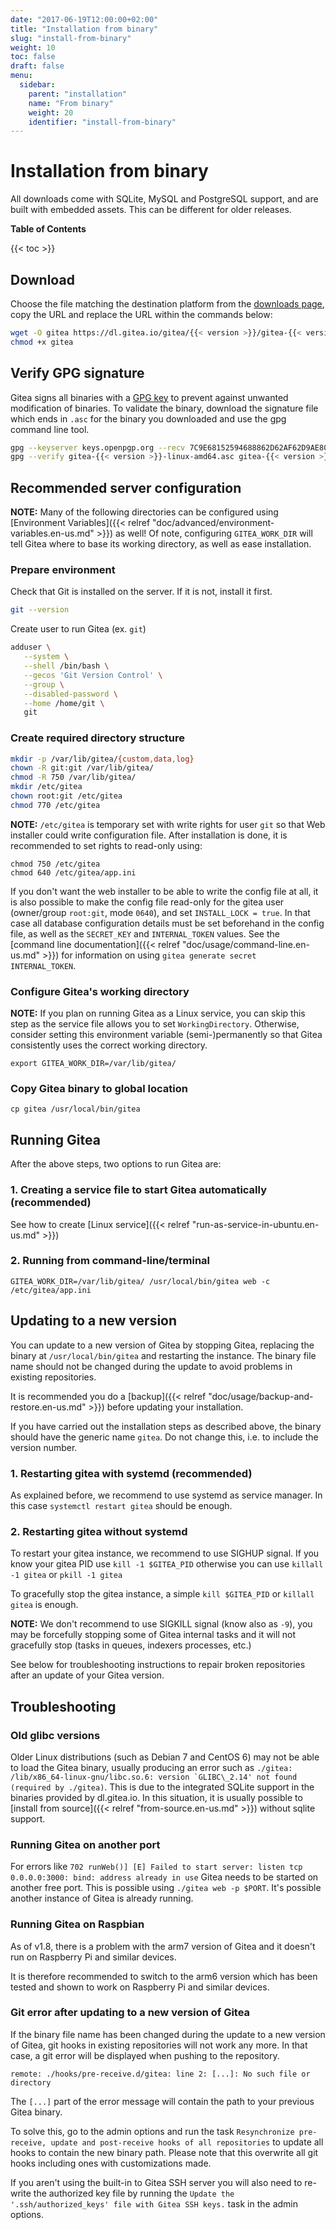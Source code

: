 ```yaml
---
date: "2017-06-19T12:00:00+02:00"
title: "Installation from binary"
slug: "install-from-binary"
weight: 10
toc: false
draft: false
menu:
  sidebar:
    parent: "installation"
    name: "From binary"
    weight: 20
    identifier: "install-from-binary"
---
```


# Installation from binary

All downloads come with SQLite, MySQL and PostgreSQL support, and are built with
embedded assets. This can be different for older releases.

**Table of Contents**

{{< toc >}}

## Download

Choose the file matching the destination platform from the [downloads page](https://dl.gitea.io/gitea/), copy the URL and replace the URL within the commands below:

```sh
wget -O gitea https://dl.gitea.io/gitea/{{< version >}}/gitea-{{< version >}}-linux-amd64
chmod +x gitea
```

## Verify GPG signature
Gitea signs all binaries with a [GPG key](https://keys.openpgp.org/search?q=teabot%40gitea.io) to prevent against unwanted modification of binaries. To validate the binary, download the signature file which ends in `.asc` for the binary you downloaded and use the gpg command line tool.

```sh
gpg --keyserver keys.openpgp.org --recv 7C9E68152594688862D62AF62D9AE806EC1592E2
gpg --verify gitea-{{< version >}}-linux-amd64.asc gitea-{{< version >}}-linux-amd64
```

## Recommended server configuration

**NOTE:** Many of the following directories can be configured using [Environment Variables]({{< relref "doc/advanced/environment-variables.en-us.md" >}}) as well!
Of note, configuring `GITEA_WORK_DIR` will tell Gitea where to base its working directory, as well as ease installation.

### Prepare environment

Check that Git is installed on the server. If it is not, install it first.
```sh
git --version
```

Create user to run Gitea (ex. `git`)
```sh
adduser \
   --system \
   --shell /bin/bash \
   --gecos 'Git Version Control' \
   --group \
   --disabled-password \
   --home /home/git \
   git
```

### Create required directory structure

```sh
mkdir -p /var/lib/gitea/{custom,data,log}
chown -R git:git /var/lib/gitea/
chmod -R 750 /var/lib/gitea/
mkdir /etc/gitea
chown root:git /etc/gitea
chmod 770 /etc/gitea
```

**NOTE:** `/etc/gitea` is temporary set with write rights for user `git` so that Web installer could write configuration file. After installation is done, it is recommended to set rights to read-only using:
```
chmod 750 /etc/gitea
chmod 640 /etc/gitea/app.ini
```
If you don't want the web installer to be able to write the config file at all, it is also possible to make the config file read-only for the gitea user (owner/group `root:git`, mode `0640`), and set `INSTALL_LOCK = true`. In that case all database configuration details must be set beforehand in the config file, as well as the `SECRET_KEY` and `INTERNAL_TOKEN` values. See the [command line documentation]({{< relref "doc/usage/command-line.en-us.md" >}}) for information on using `gitea generate secret INTERNAL_TOKEN`.

### Configure Gitea's working directory

**NOTE:** If you plan on running Gitea as a Linux service, you can skip this step as the service file allows you to set `WorkingDirectory`. Otherwise, consider setting this environment variable (semi-)permanently so that Gitea consistently uses the correct working directory.
```
export GITEA_WORK_DIR=/var/lib/gitea/
```

### Copy Gitea binary to global location

```
cp gitea /usr/local/bin/gitea
```

## Running Gitea

After the above steps, two options to run Gitea are:

### 1. Creating a service file to start Gitea automatically (recommended)

See how to create [Linux service]({{< relref "run-as-service-in-ubuntu.en-us.md" >}})

### 2. Running from command-line/terminal

```
GITEA_WORK_DIR=/var/lib/gitea/ /usr/local/bin/gitea web -c /etc/gitea/app.ini
```

## Updating to a new version

You can update to a new version of Gitea by stopping Gitea, replacing the binary at `/usr/local/bin/gitea` and restarting the instance.
The binary file name should not be changed during the update to avoid problems
in existing repositories.

It is recommended you do a [backup]({{< relref "doc/usage/backup-and-restore.en-us.md" >}}) before updating your installation.

If you have carried out the installation steps as described above, the binary should
have the generic name `gitea`. Do not change this, i.e. to include the version number.

### 1. Restarting gitea with systemd (recommended)

As explained before, we recommend to use systemd as service manager. In this case ```systemctl restart gitea``` should be enough.

### 2. Restarting gitea without systemd

To restart your gitea instance, we recommend to use SIGHUP signal. If you know your gitea PID use ```kill -1 $GITEA_PID``` otherwise you can use ```killall -1 gitea``` or ```pkill -1 gitea```

To gracefully stop the gitea instance, a simple ```kill $GITEA_PID``` or ```killall gitea``` is enough.

**NOTE:** We don't recommend to use SIGKILL signal (know also as `-9`), you may be forcefully stopping some of Gitea internal tasks and it will not gracefully stop (tasks in queues, indexers processes, etc.)

See below for troubleshooting instructions to repair broken repositories after
an update of your Gitea version.

## Troubleshooting

### Old glibc versions

Older Linux distributions (such as Debian 7 and CentOS 6) may not be able to load the
Gitea binary, usually producing an error such as ```./gitea: /lib/x86_64-linux-gnu/libc.so.6:
version `GLIBC\_2.14' not found (required by ./gitea)```. This is due to the integrated
SQLite support in the binaries provided by dl.gitea.io. In this situation, it is usually
possible to [install from source]({{< relref "from-source.en-us.md" >}}) without sqlite
support.

### Running Gitea on another port

For errors like `702 runWeb()] [E] Failed to start server: listen tcp 0.0.0.0:3000:
bind: address already in use` Gitea needs to be started on another free port. This
is possible using `./gitea web -p $PORT`. It's possible another instance of Gitea
is already running.

### Running Gitea on Raspbian

As of v1.8, there is a problem with the arm7 version of Gitea and it doesn't run on Raspberry Pi and similar devices.

It is therefore recommended to switch to the arm6 version which has been tested and shown to work on Raspberry Pi and similar devices.

<!---
please remove after fixing the arm7 bug
--->
### Git error after updating to a new version of Gitea

If the binary file name has been changed during the update to a new version of Gitea,
git hooks in existing repositories will not work any more. In that case, a git
error will be displayed when pushing to the repository.

```
remote: ./hooks/pre-receive.d/gitea: line 2: [...]: No such file or directory
```

The `[...]` part of the error message will contain the path to your previous Gitea
binary.

To solve this, go to the admin options and run the task `Resynchronize pre-receive,
update and post-receive hooks of all repositories` to update all hooks to contain
the new binary path. Please note that this overwrite all git hooks including ones
with customizations made.

If you aren't using the built-in to Gitea SSH server you will also need to re-write
the authorized key file by running the `Update the '.ssh/authorized_keys' file with
Gitea SSH keys.` task in the admin options.
